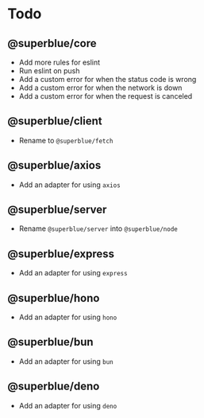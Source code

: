 # Todo

## @superblue/core

- Add more rules for eslint
- Run eslint on push
- Add a custom error for when the status code is wrong
- Add a custom error for when the network is down
- Add a custom error for when the request is canceled

## @superblue/client

- Rename to `@superblue/fetch`

## @superblue/axios

- Add an adapter for using `axios`

## @superblue/server

- Rename `@superblue/server` into `@superblue/node`

## @superblue/express

- Add an adapter for using `express`

## @superblue/hono

- Add an adapter for using `hono`

## @superblue/bun

- Add an adapter for using `bun`

## @superblue/deno

- Add an adapter for using `deno`